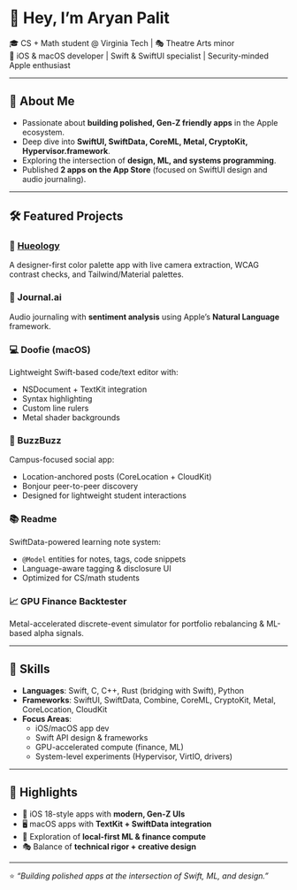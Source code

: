 # 👋 Hey, I’m Aryan Palit  

🎓 CS + Math student @ Virginia Tech | 🎭 Theatre Arts minor  
🍏 iOS & macOS developer | Swift & SwiftUI specialist | Security-minded Apple enthusiast  

---

## 🚀 About Me
- Passionate about **building polished, Gen-Z friendly apps** in the Apple ecosystem.  
- Deep dive into **SwiftUI, SwiftData, CoreML, Metal, CryptoKit, Hypervisor.framework**.  
- Exploring the intersection of **design, ML, and systems programming**.  
- Published **2 apps on the App Store** (focused on SwiftUI design and audio journaling).  

---

## 🛠 Featured Projects

### 🎨 [Hueology](https://apps.apple.com/)  
A designer-first color palette app with live camera extraction, WCAG contrast checks, and Tailwind/Material palettes.  

### 📝 Journal.ai  
Audio journaling with **sentiment analysis** using Apple’s **Natural Language** framework.  

### 💻 Doofie (macOS)  
Lightweight Swift-based code/text editor with:  
- NSDocument + TextKit integration  
- Syntax highlighting  
- Custom line rulers  
- Metal shader backgrounds  

### 📍 BuzzBuzz  
Campus-focused social app:  
- Location-anchored posts (CoreLocation + CloudKit)  
- Bonjour peer-to-peer discovery  
- Designed for lightweight student interactions  

### 📚 Readme  
SwiftData-powered learning note system:  
- `@Model` entities for notes, tags, code snippets  
- Language-aware tagging & disclosure UI  
- Optimized for CS/math students  

### 📈 GPU Finance Backtester  
Metal-accelerated discrete-event simulator for portfolio rebalancing & ML-based alpha signals.  

---

## 🔧 Skills
- **Languages**: Swift, C, C++, Rust (bridging with Swift), Python  
- **Frameworks**: SwiftUI, SwiftData, Combine, CoreML, CryptoKit, Metal, CoreLocation, CloudKit  
- **Focus Areas**:  
  - iOS/macOS app dev  
  - Swift API design & frameworks  
  - GPU-accelerated compute (finance, ML)  
  - System-level experiments (Hypervisor, VirtIO, drivers)  

---

## 🌟 Highlights
- 📱 iOS 18-style apps with **modern, Gen-Z UIs**  
- 🖥️ macOS apps with **TextKit + SwiftData integration**  
- 🧠 Exploration of **local-first ML & finance compute**  
- 🎭 Balance of **technical rigor + creative design**  

---

⭐️ *“Building polished apps at the intersection of Swift, ML, and design.”*
